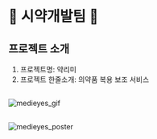 # 💊 시약개발팀 💊

## 프로젝트 소개
1. 프로젝트명: 약리미
2. 프로젝트 한줄소개: 의약품 복용 보조 서비스
   
## 
![medieyes_gif](https://github.com/medieyes/flutter/assets/49950126/4e56d1bf-3644-4ee4-8bb2-16c93d2ca988)

##
![medieyes_poster](https://github.com/medieyes/.github/assets/49950126/d26e8678-f8e4-4268-ae98-1deabc334a45)
